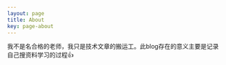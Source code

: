 ```yaml
---
layout: page
title: About
key: page-about
---
```


我不是名合格的老师，我只是技术文章的搬运工。此blog存在的意义主要是记录自己搜资料学习的过程:+1:
<!--
{% highlight javascript %}
(() => console.log('hello, world!'))();
{% endhighlight %}
-->
